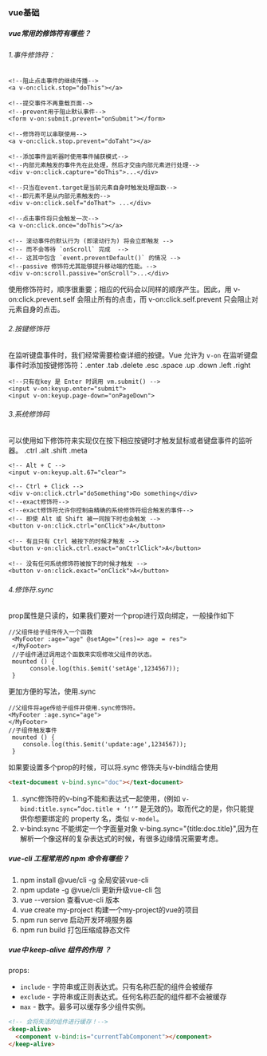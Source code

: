 ### vue基础

##### vue常用的修饰符有哪些？

###### 1.事件修饰符：

```vue
<!--阻止点击事件的继续传播-->
<a v-on:click.stop="doThis"></a>

<!--提交事件不再重载页面-->
<!--prevent用于阻止默认事件-->
<form v-on:submit.prevent="onSubmit"></form>

<!--修饰符可以串联使用-->
<a v-on:click.stop.prevent="doTaht"></a>

<!--添加事件监听器时使用事件捕获模式-->
<!--内部元素触发的事件先在此处理，然后才交由内部元素进行处理-->
<div v-on:click.capture="doThis">...</div>

<!--只当在event.target是当前元素自身时触发处理函数-->
<!--即元素不是从内部元素触发的-->
<div v-on:click.self="doThat"> ...</div>

<!--点击事件将只会触发一次-->
<a v-on:click.once="doThis"></a>

<!-- 滚动事件的默认行为 (即滚动行为) 将会立即触发 -->
<!-- 而不会等待 `onScroll` 完成  -->
<!-- 这其中包含 `event.preventDefault()` 的情况 -->
<!--passive 修饰符尤其能够提升移动端的性能。-->
<div v-on:scroll.passive="onScroll">...</div>

```

使用修饰符时，顺序很重要；相应的代码会以同样的顺序产生。因此，用 v-on:click.prevent.self 会阻止所有的点击，而 v-on:click.self.prevent 只会阻止对元素自身的点击。

###### 2.按键修饰符

在监听键盘事件时，我们经常需要检查详细的按键。Vue 允许为 `v-on` 在监听键盘事件时添加按键修饰符：.enter .tab .delete .esc .space .up .down .left .right

```vue
<!--只有在key 是 Enter 时调用 vm.submit() -->
<input v-on:keyup.enter="submit">
<input v-on:keyup.page-down="onPageDown">
```

###### 3.系统修饰码

可以使用如下修饰符来实现仅在按下相应按键时才触发鼠标或者键盘事件的监听器。 .ctrl .alt .shift .meta

```vue
<!-- Alt + C -->
<input v-on:keyup.alt.67="clear">

<!-- Ctrl + Click -->
<div v-on:click.ctrl="doSomething">Do something</div>
<!--exact修饰符-->
<!--exact修饰符允许你控制由精确的系统修饰符组合触发的事件-->
<!-- 即使 Alt 或 Shift 被一同按下时也会触发 -->
<button v-on:click.ctrl="onClick">A</button>

<!-- 有且只有 Ctrl 被按下的时候才触发 -->
<button v-on:click.ctrl.exact="onCtrlClick">A</button>

<!-- 没有任何系统修饰符被按下的时候才触发 -->
<button v-on:click.exact="onClick">A</button>
```

###### 4.修饰符.sync

prop属性是只读的，如果我们要对一个prop进行双向绑定，一般操作如下

```vue
//父组件给子组件传入一个函数
 <MyFooter :age="age" @setAge="(res)=> age = res">
 </MyFooter>
 //子组件通过调用这个函数来实现修改父组件的状态。
 mounted () {
      console.log(this.$emit('setAge',1234567));
 }
```

更加方便的写法，使用.sync

```vue
//父组件将age传给子组件并使用.sync修饰符。
<MyFooter :age.sync="age">
</MyFooter>
//子组件触发事件
 mounted () {
    console.log(this.$emit('update:age',1234567));
 }
```

如果要设置多个prop的时候，可以将.sync 修饰夫与v-bind结合使用

```html
<text-document v-bind.sync="doc"></text-document>
```

1. .sync修饰符的v-bing不能和表达式一起使用，(例如 `v-bind:title.sync=”doc.title + ‘!’”` 是无效的)。取而代之的是，你只能提供你想要绑定的 property 名，类似 `v-model`。
2. v-bind:sync 不能绑定一个字面量对象 v-bing.sync="{title:doc.title}",因为在解析一个像这样的复杂表达式的时候，有很多边缘情况需要考虑。

##### vue-cli ⼯程常⽤的 npm 命令有哪些？  

1. npm install @vue/cli -g         全局安装vue-cli
2. npm update -g @vue/cli      更新升级vue-cli 包
3. vue --version 查看vue-cli 版本
4. vue create my-project  构建一个my-project的vue的项目
5. npm run serve 启动开发环境服务器
6. npm run build 打包压缩成静态文件

##### vue中 keep-alive 组件的作⽤ ？

props: 

- `include` - 字符串或正则表达式。只有名称匹配的组件会被缓存
- `exclude` - 字符串或正则表达式。任何名称匹配的组件都不会被缓存
- `max` - 数字。最多可以缓存多少组件实例。

```html
<!-- 会将失活的组件进行缓存！-->
<keep-alive>
  <component v-bind:is="currentTabComponent"></component>
</keep-alive>
```

